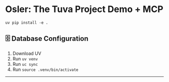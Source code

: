 # Osler: The Tuva Project Demo + MCP

`uv pip install -e .`

## 🗄️ Database Configuration

1. Download UV
2. Run `uv venv`
3. Run `uc sync`
4. Run `source .venv/bin/activate`

---
